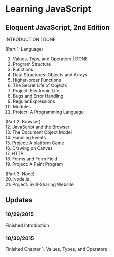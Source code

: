 # Learning JavaScript
## Eloquent JavaScript, 2nd Edition

INTRODUCTION | DONE<br>

(Part 1: Language)<br>
1. Values, Typs, and Operators | DONE<br>
2. Program Structure<br>
3. Functions<br>
4. Data Structures: Objects and Arrays<br>
5. Higher-order Functions<br>
6. The Secret Life of Objects<br>
7. Project: Electronic Life<br>
8. Bugs and Error Handling<br>
9. Regular Expressions<br>
10. Modules<br>
11. Project: A Programming Language<br>

(Part 2: Browser)<br>
12. JavaScript and the Browser<br>
13. The Document Object Model<br>
14. Handling Events<br>
15. Project: A platform Game<br>
16. Drawing on Canvas<br>
17. HTTP<br>
18. Forms and Form Field<br>
19. Project: A Paint Program<br>

(Part 3: Node)<br>
20. Node.js<br>
21. Project: Skill-Sharing Website<br>

## Updates
### 10/29/2015
Finished Introduction

### 10/30/2015
Finished Chapter 1. Values, Types, and Operators